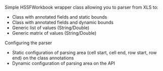 Simple HSSFWorkbook wrapper class allowing you to parser from XLS to:
- Class with annotated fields and static bounds
- Class with annotated fields and dynamic bounds
- Generic list of values (String/Double)
- Generic matrix of values (String/Double)

Configuring the parser
- Static configuration of parsing area (cell start, cell end, row start, row end) on the class annotations
- Dynamic configuration of parsing area on the API